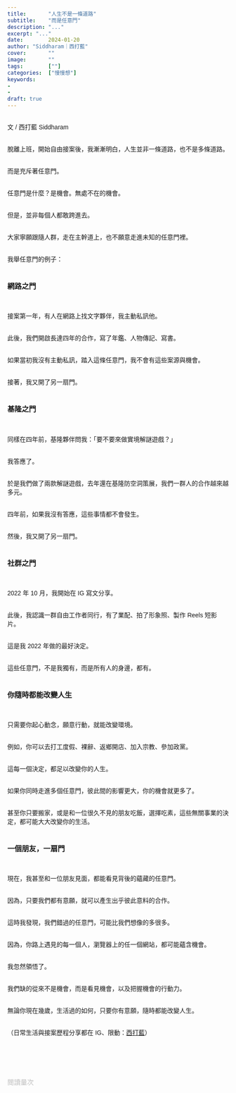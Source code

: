 ```yaml
---
title:       "人生不是一條道路"
subtitle:    "而是任意門"
description: "..."
excerpt: "..."
date:        2024-01-20
author: "Siddharam｜西打藍"
cover:       ""
image:       ""
tags:        [""]
categories:  ["慢慢想"]
keywords:
- 
- 
draft: true
---
```


<article style="font-family: 'Noto Sans TC', '微軟正黑體', sans-serif; font-weight: 300;">

<br>文 / 西打藍 Siddharam<br><br>

脫離上班，開始自由接案後，我漸漸明白，人生並非一條道路，也不是多條道路。<br><br>

而是充斥著任意門。<br><br>

任意門是什麼？是機會。無處不在的機會。<br><br>

但是，並非每個人都敢跨進去。<br><br>

大家寧願跟隨人群，走在主幹道上，也不願意走進未知的任意門裡。<br><br>

我舉任意門的例子：<br><br>


<h3 class="article-h1-color">網路之門</h3><br>

接案第一年，有人在網路上找文字夥伴，我主動私訊他。<br><br>

此後，我們開啟長達四年的合作，寫了年鑑、人物傳記、寫書。<br><br>

如果當初我沒有主動私訊，踏入這條任意門，我不會有這些案源與機會。<br><br>

接著，我又開了另一扇門。<br><br>


<h3 class="article-h1-color">基隆之門</h3><br>

同樣在四年前，基隆夥伴問我：「要不要來做實境解謎遊戲？」<br><br>

我答應了。<br><br>

於是我們做了兩款解謎遊戲，去年還在基隆防空洞策展，我們一群人的合作越來越多元。<br><br>

四年前，如果我沒有答應，這些事情都不會發生。<br><br>

然後，我又開了另一扇門。<br><br>


<h3 class="article-h1-color">社群之門</h3><br>

2022 年 10 月，我開始在 IG 寫文分享。<br><br>

此後，我認識一群自由工作者同行，有了業配、拍了形象照、製作 Reels 短影片。<br><br>

這是我 2022 年做的最好決定。<br><br>

這些任意門，不是我獨有，而是所有人的身邊，都有。<br><br>


<h3 class="article-h1-color">你隨時都能改變人生</h3><br>

只需要你起心動念，願意行動，就能改變環境。<br><br>

例如，你可以去打工度假、裸辭、返鄉開店、加入宗教、參加政黨。<br><br>

這每一個決定，都足以改變你的人生。<br><br>

如果你同時走進多個任意門，彼此間的影響更大，你的機會就更多了。<br><br>

甚至你只要搬家，或是和一位很久不見的朋友吃飯，選擇吃素，這些無關事業的決定，都可能大大改變你的生活。<br><br>


<h3 class="article-h1-color">一個朋友，一扇門</h3><br>

現在，我甚至和一位朋友見面，都能看見背後的蘊藏的任意門。<br><br>

因為，只要我們都有意願，就可以產生出乎彼此意料的合作。<br><br>

這時我發現，我們錯過的任意門，可能比我們想像的多很多。<br><br>

因為，你路上遇見的每一個人，瀏覽器上的任一個網站，都可能蘊含機會。<br><br>

我忽然領悟了。<br><br>

我們缺的從來不是機會，而是看見機會，以及把握機會的行動力。<br><br>

無論你現在幾歲，生活過的如何，只要你有意願，隨時都能改變人生。<br><br>



<!-- 
<!-- 案例 > 證明案例 > 壞處 > 怎麼改變（列步驟） > 結語總結金句 -->


（日常生活與接案歷程分享都在 IG、限動：<a href="https://www.instagram.com/sidd.blue/" target="_blank">西打藍</a>）<br><br>

<!-- <h3 class="article-h1-color"></h3><br> -->





<br><br><br>

</article>

<div style="color: #bfbfbf; font-size: 15px;" id="busuanzi_container_page_pv">
  閱讀量<span id="busuanzi_value_page_pv"></span>次
</div>

<script src="../../js/post.js"></script>

